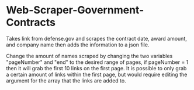 # Web-Scraper-Government-Contracts
Takes link from defense.gov and scrapes the contract date, award amount, and company name then adds the information to a json file. 

Change the amount of names scraped by changing the two variables "pageNumber" and "end" to the desired range of pages, if pageNumber = 1 
then it will grab the first 10 links on the first page. It is possible to only grab a certain amount of links within the first page, but
would require editing the argument for the array that the links are added to. 
